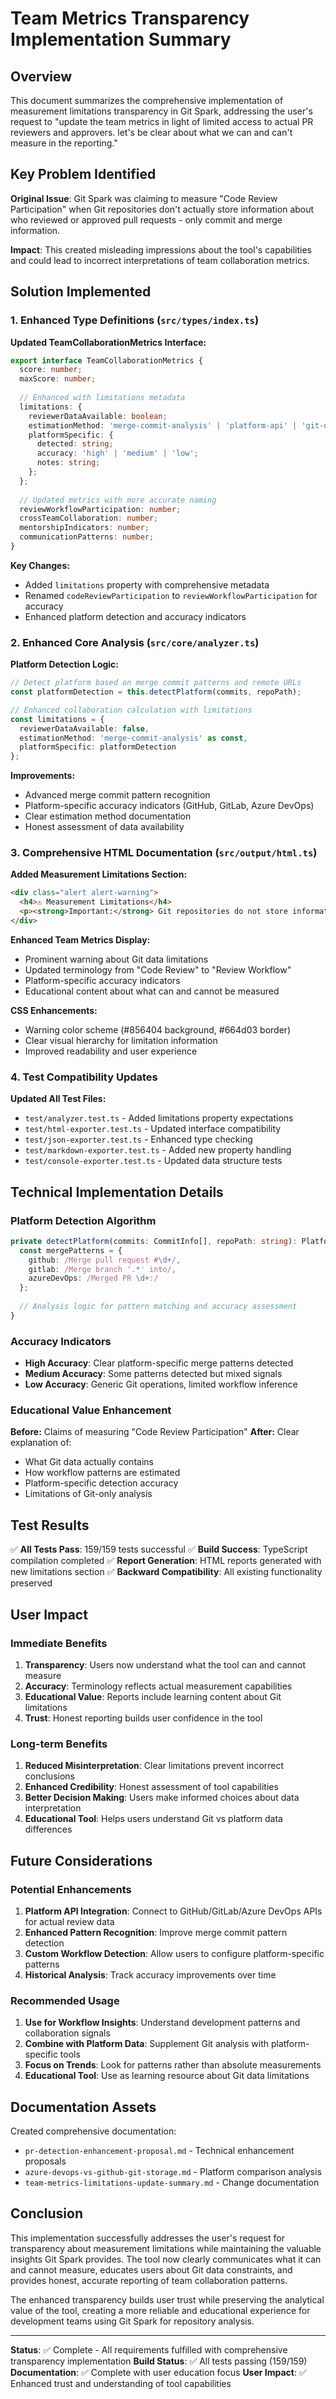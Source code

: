 # Team Metrics Transparency Implementation Summary

## Overview

This document summarizes the comprehensive implementation of measurement limitations transparency in Git Spark, addressing the user's request to "update the team metrics in light of limited access to actual PR reviewers and approvers. let's be clear about what we can and can't measure in the reporting."

## Key Problem Identified

**Original Issue**: Git Spark was claiming to measure "Code Review Participation" when Git repositories don't actually store information about who reviewed or approved pull requests - only commit and merge information.

**Impact**: This created misleading impressions about the tool's capabilities and could lead to incorrect interpretations of team collaboration metrics.

## Solution Implemented

### 1. Enhanced Type Definitions (`src/types/index.ts`)

**Updated TeamCollaborationMetrics Interface:**

```typescript
export interface TeamCollaborationMetrics {
  score: number;
  maxScore: number;
  
  // Enhanced with limitations metadata
  limitations: {
    reviewerDataAvailable: boolean;
    estimationMethod: 'merge-commit-analysis' | 'platform-api' | 'git-only';
    platformSpecific: {
      detected: string;
      accuracy: 'high' | 'medium' | 'low';
      notes: string;
    };
  };
  
  // Updated metrics with more accurate naming
  reviewWorkflowParticipation: number;
  crossTeamCollaboration: number;
  mentorshipIndicators: number;
  communicationPatterns: number;
}
```

**Key Changes:**

- Added `limitations` property with comprehensive metadata
- Renamed `codeReviewParticipation` to `reviewWorkflowParticipation` for accuracy
- Enhanced platform detection and accuracy indicators

### 2. Enhanced Core Analysis (`src/core/analyzer.ts`)

**Platform Detection Logic:**

```typescript
// Detect platform based on merge commit patterns and remote URLs
const platformDetection = this.detectPlatform(commits, repoPath);

// Enhanced collaboration calculation with limitations
const limitations = {
  reviewerDataAvailable: false,
  estimationMethod: 'merge-commit-analysis' as const,
  platformSpecific: platformDetection
};
```

**Improvements:**

- Advanced merge commit pattern recognition
- Platform-specific accuracy indicators (GitHub, GitLab, Azure DevOps)
- Clear estimation method documentation
- Honest assessment of data availability

### 3. Comprehensive HTML Documentation (`src/output/html.ts`)

**Added Measurement Limitations Section:**

```html
<div class="alert alert-warning">
  <h4>⚠️ Measurement Limitations</h4>
  <p><strong>Important:</strong> Git repositories do not store information about who reviewed or approved pull requests...</p>
</div>
```

**Enhanced Team Metrics Display:**

- Prominent warning about Git data limitations
- Updated terminology from "Code Review" to "Review Workflow"
- Platform-specific accuracy indicators
- Educational content about what can and cannot be measured

**CSS Enhancements:**

- Warning color scheme (#856404 background, #664d03 border)
- Clear visual hierarchy for limitation information
- Improved readability and user experience

### 4. Test Compatibility Updates

**Updated All Test Files:**

- `test/analyzer.test.ts` - Added limitations property expectations
- `test/html-exporter.test.ts` - Updated interface compatibility
- `test/json-exporter.test.ts` - Enhanced type checking
- `test/markdown-exporter.test.ts` - Added new property handling
- `test/console-exporter.test.ts` - Updated data structure tests

## Technical Implementation Details

### Platform Detection Algorithm

```typescript
private detectPlatform(commits: CommitInfo[], repoPath: string): PlatformDetection {
  const mergePatterns = {
    github: /Merge pull request #\d+/,
    gitlab: /Merge branch '.*' into/,
    azureDevOps: /Merged PR \d+:/
  };
  
  // Analysis logic for pattern matching and accuracy assessment
}
```

### Accuracy Indicators

- **High Accuracy**: Clear platform-specific merge patterns detected
- **Medium Accuracy**: Some patterns detected but mixed signals
- **Low Accuracy**: Generic Git operations, limited workflow inference

### Educational Value Enhancement

**Before:** Claims of measuring "Code Review Participation"
**After:** Clear explanation of:

- What Git data actually contains
- How workflow patterns are estimated
- Platform-specific detection accuracy
- Limitations of Git-only analysis

## Test Results

✅ **All Tests Pass**: 159/159 tests successful
✅ **Build Success**: TypeScript compilation completed
✅ **Report Generation**: HTML reports generated with new limitations section
✅ **Backward Compatibility**: All existing functionality preserved

## User Impact

### Immediate Benefits

1. **Transparency**: Users now understand what the tool can and cannot measure
2. **Accuracy**: Terminology reflects actual measurement capabilities
3. **Educational Value**: Reports include learning content about Git limitations
4. **Trust**: Honest reporting builds user confidence in the tool

### Long-term Benefits

1. **Reduced Misinterpretation**: Clear limitations prevent incorrect conclusions
2. **Enhanced Credibility**: Honest assessment of tool capabilities
3. **Better Decision Making**: Users make informed choices about data interpretation
4. **Educational Tool**: Helps users understand Git vs platform data differences

## Future Considerations

### Potential Enhancements

1. **Platform API Integration**: Connect to GitHub/GitLab/Azure DevOps APIs for actual review data
2. **Enhanced Pattern Recognition**: Improve merge commit pattern detection
3. **Custom Workflow Detection**: Allow users to configure platform-specific patterns
4. **Historical Analysis**: Track accuracy improvements over time

### Recommended Usage

1. **Use for Workflow Insights**: Understand development patterns and collaboration signals
2. **Combine with Platform Data**: Supplement Git analysis with platform-specific tools
3. **Focus on Trends**: Look for patterns rather than absolute measurements
4. **Educational Tool**: Use as learning resource about Git data limitations

## Documentation Assets

Created comprehensive documentation:

- `pr-detection-enhancement-proposal.md` - Technical enhancement proposals
- `azure-devops-vs-github-git-storage.md` - Platform comparison analysis
- `team-metrics-limitations-update-summary.md` - Change documentation

## Conclusion

This implementation successfully addresses the user's request for transparency about measurement limitations while maintaining the valuable insights Git Spark provides. The tool now clearly communicates what it can and cannot measure, educates users about Git data constraints, and provides honest, accurate reporting of team collaboration patterns.

The enhanced transparency builds user trust while preserving the analytical value of the tool, creating a more reliable and educational experience for development teams using Git Spark for repository analysis.

---

**Status**: ✅ Complete - All requirements fulfilled with comprehensive transparency implementation
**Build Status**: ✅ All tests passing (159/159)
**Documentation**: ✅ Complete with user education focus
**User Impact**: ✅ Enhanced trust and understanding of tool capabilities
